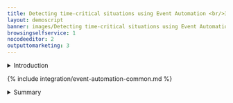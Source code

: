 ```yaml
---
title: Detecting time-critical situations using Event Automation <br/>300-level live demo
layout: demoscript
banner: images/Detecting time-critical situations using Event Automation banner 300 Script 12-13-23.jpg
browsingselfservice: 1
nocodeeditor: 2
outputtomarketing: 3
---
```


<span id="top"></span>

<details markdown="1">

<summary>Introduction</summary>

Today we will see how Focus Corp, an online retailer, uses real-time data to capitalize on time-sensitive revenue opportunities.

Focus Corp has a goal of driving more revenue from its first-time customers. The marketing team wants to send a high-value promotion to first-time customers immediately after those customers place a large initial order.

Focus Corp's integration team use IBM Event Automation to expose event streams they believe will be useful to other teams in the company. They publish documentation of the event streams to an Event Catalog that allows non-technical consumers, like the marketing team, to discover and subscribe to the streams. The marketing team will use these event streams to precisely identify when, and to which customers, to send its highest-value promotional offers.

Let’s get started!

(Demo intro slides <a href="https://ibm.box.com/shared/static/c3mbb09wu0qd6ifdphxp8fybw33glodt.pptx" target="_blank" rel="noreferrer">here</a>)

(Printer-ready PDF of demo script <a href="https://ibm.box.com/shared/static/mj5ehiuewprnabt31qk7sh2qlpqf5ago.pdf" target="_blank" rel="noreferrer">here</a>)

<br/><br/>

</details>

<p/>

{% include integration/event-automation-common.md %}

<details markdown="1">

<summary>Summary</summary>

In this demo we showed how Focus Corp used IBM Event Automation to capitalize on time-sensitive revenue opportunities. Specifically, we saw the integration team publish event streams to an Event Catalog that allowed non-technical consumers, like the marketing team, to easily discover and subscribe to the streams. The marketing team then used these streams to build an event processing flow, using a no-code editor. The flow detects in real-time which customers should receive the highest value discounts. This has transformed how quickly the marketing team can create new features and frees them from needing to rely on the integration team for access to this valuable business data.

Thank you for attending today’s presentation.

**[Go to top](#place1)**

<br/><br/>

</details>